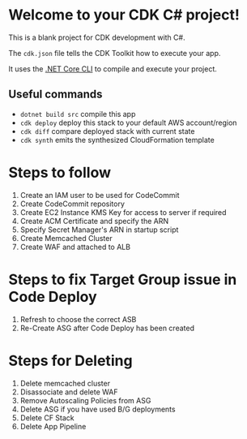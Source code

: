 # Welcome to your CDK C# project!

This is a blank project for CDK development with C#.

The `cdk.json` file tells the CDK Toolkit how to execute your app.

It uses the [.NET Core CLI](https://docs.microsoft.com/dotnet/articles/core/) to compile and execute your project.

## Useful commands

* `dotnet build src` compile this app
* `cdk deploy`       deploy this stack to your default AWS account/region
* `cdk diff`         compare deployed stack with current state
* `cdk synth`        emits the synthesized CloudFormation template


# Steps to follow
1. Create an IAM user to be used for CodeCommit
2. Create CodeCommit repository
3. Create EC2 Instance KMS Key for access to server if required
4. Create ACM Certificate and specify the ARN
5. Specify Secret Manager's ARN in startup script
6. Create Memcached Cluster
7. Create WAF and attached to ALB

# Steps to fix Target Group issue in Code Deploy
1. Refresh to choose the correct ASB
2. Re-Create ASG after Code Deploy has been created

# Steps for Deleting
1. Delete memcached cluster
2. Disassociate and delete WAF 
3. Remove Autoscaling Policies from ASG
4. Delete ASG if you have used B/G deployments
5. Delete CF Stack
6. Delete App Pipeline


